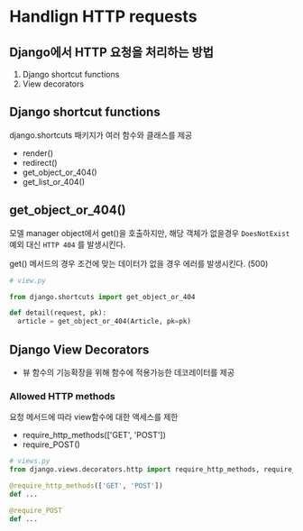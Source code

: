# Handlign HTTP requests

## Django에서 HTTP 요청을 처리하는 방법

1. Django shortcut functions
2. View decorators



## Django shortcut functions

django.shortcuts 패키지가 여러 함수와 클래스를 제공

- render()
- redirect()
- get_object_or_404()
- get_list_or_404()



## get_object_or_404()

모델 manager object에서 get()을 호출하지만, 해당 객체가 없을경우 `DoesNotExist`예외 대신 `HTTP 404` 를 발생시킨다.

get() 메서드의 경우 조건에 맞는 데이터가 없을 경우 에러를 발생시킨다. (500)

```python
# view.py

from django.shortcuts import get_object_or_404

def detail(request, pk):
  article = get_object_or_404(Article, pk=pk)
```



## Django View Decorators

- 뷰 함수의 기능확장을 위해 함수에 적용가능한 데코레이터를 제공

### Allowed HTTP methods

요청 메서드에 따라 view함수에 대한 액세스를 제한

- require_http_methods(['GET', 'POST'])
- require_POST()

```python
# views.py
from django.views.decorators.http import require_http_methods, require_POST

@require_http_methods(['GET', 'POST'])
def ...

@require_POST
def ...
```


